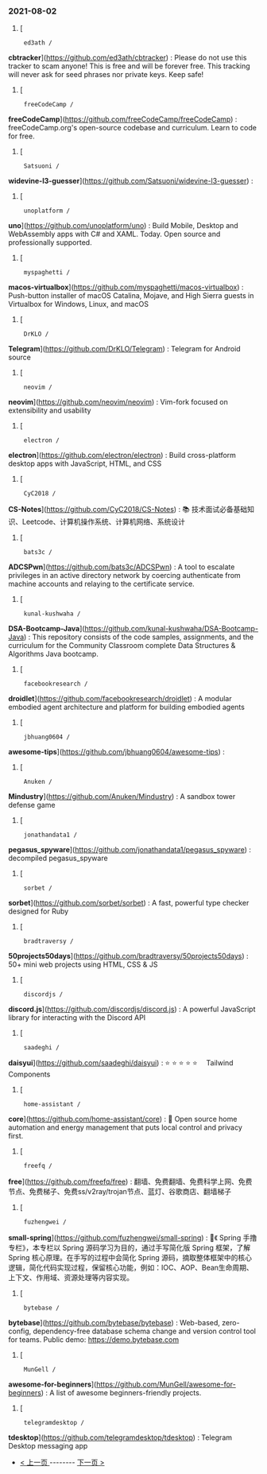 ### 2021-08-02 
1. [
    

        ed3ath /
**cbtracker**](https://github.com/ed3ath/cbtracker) : Please do not use this tracker to scam anyone! This is free and will be forever free. This tracking will never ask for seed phrases nor private keys. Keep safe!
1. [
    

        freeCodeCamp /
**freeCodeCamp**](https://github.com/freeCodeCamp/freeCodeCamp) : freeCodeCamp.org's open-source codebase and curriculum. Learn to code for free.
1. [
    

        Satsuoni /
**widevine-l3-guesser**](https://github.com/Satsuoni/widevine-l3-guesser) : 
1. [
    

        unoplatform /
**uno**](https://github.com/unoplatform/uno) : Build Mobile, Desktop and WebAssembly apps with C# and XAML. Today. Open source and professionally supported.
1. [
    

        myspaghetti /
**macos-virtualbox**](https://github.com/myspaghetti/macos-virtualbox) : Push-button installer of macOS Catalina, Mojave, and High Sierra guests in Virtualbox for Windows, Linux, and macOS
1. [
    

        DrKLO /
**Telegram**](https://github.com/DrKLO/Telegram) : Telegram for Android source
1. [
    

        neovim /
**neovim**](https://github.com/neovim/neovim) : Vim-fork focused on extensibility and usability
1. [
    

        electron /
**electron**](https://github.com/electron/electron) : Build cross-platform desktop apps with JavaScript, HTML, and CSS
1. [
    

        CyC2018 /
**CS-Notes**](https://github.com/CyC2018/CS-Notes) : 📚 技术面试必备基础知识、Leetcode、计算机操作系统、计算机网络、系统设计
1. [
    

        bats3c /
**ADCSPwn**](https://github.com/bats3c/ADCSPwn) : A tool to escalate privileges in an active directory network by coercing authenticate from machine accounts and relaying to the certificate service.
1. [
    

        kunal-kushwaha /
**DSA-Bootcamp-Java**](https://github.com/kunal-kushwaha/DSA-Bootcamp-Java) : This repository consists of the code samples, assignments, and the curriculum for the Community Classroom complete Data Structures & Algorithms Java bootcamp.
1. [
    

        facebookresearch /
**droidlet**](https://github.com/facebookresearch/droidlet) : A modular embodied agent architecture and platform for building embodied agents
1. [
    

        jbhuang0604 /
**awesome-tips**](https://github.com/jbhuang0604/awesome-tips) : 
1. [
    

        Anuken /
**Mindustry**](https://github.com/Anuken/Mindustry) : A sandbox tower defense game
1. [
    

        jonathandata1 /
**pegasus_spyware**](https://github.com/jonathandata1/pegasus_spyware) : decompiled pegasus_spyware
1. [
    

        sorbet /
**sorbet**](https://github.com/sorbet/sorbet) : A fast, powerful type checker designed for Ruby
1. [
    

        bradtraversy /
**50projects50days**](https://github.com/bradtraversy/50projects50days) : 50+ mini web projects using HTML, CSS & JS
1. [
    

        discordjs /
**discord.js**](https://github.com/discordjs/discord.js) : A powerful JavaScript library for interacting with the Discord API
1. [
    

        saadeghi /
**daisyui**](https://github.com/saadeghi/daisyui) : ⭐️ ⭐️ ⭐️ ⭐️ ⭐️  Tailwind Components
1. [
    

        home-assistant /
**core**](https://github.com/home-assistant/core) : 🏡 Open source home automation and energy management that puts local control and privacy first.
1. [
    

        freefq /
**free**](https://github.com/freefq/free) : 翻墙、免费翻墙、免费科学上网、免费节点、免费梯子、免费ss/v2ray/trojan节点、蓝灯、谷歌商店、翻墙梯子
1. [
    

        fuzhengwei /
**small-spring**](https://github.com/fuzhengwei/small-spring) : 🌱《 Spring 手撸专栏》，本专栏以 Spring 源码学习为目的，通过手写简化版 Spring 框架，了解 Spring 核心原理。在手写的过程中会简化 Spring 源码，摘取整体框架中的核心逻辑，简化代码实现过程，保留核心功能，例如：IOC、AOP、Bean生命周期、上下文、作用域、资源处理等内容实现。
1. [
    

        bytebase /
**bytebase**](https://github.com/bytebase/bytebase) : Web-based, zero-config, dependency-free database schema change and version control tool for teams. Public demo: https://demo.bytebase.com
1. [
    

        MunGell /
**awesome-for-beginners**](https://github.com/MunGell/awesome-for-beginners) : A list of awesome beginners-friendly projects.
1. [
    

        telegramdesktop /
**tdesktop**](https://github.com/telegramdesktop/tdesktop) : Telegram Desktop messaging app 

- [ < 上一页 ](https://github.com/able8/github-trending-daily-record/blob/master/2021-08-01.md) -------- [ 下一页 > ](https://github.com/able8/github-trending-daily-record/blob/master/2021-08-03.md)